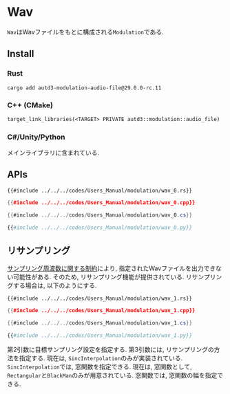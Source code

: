 # Wav

`Wav`はWavファイルをもとに構成される`Modulation`である.

## Install

### Rust

```shell
cargo add autd3-modulation-audio-file@29.0.0-rc.11
```

### C++ (CMake)

```ignore,filename=CMakeLists.txt
target_link_libraries(<TARGET> PRIVATE autd3::modulation::audio_file)
```

### C#/Unity/Python

メインライブラリに含まれている.

## APIs

```rust,edition2021
{{#include ../../../codes/Users_Manual/modulation/wav_0.rs}}
```

```cpp
{{#include ../../../codes/Users_Manual/modulation/wav_0.cpp}}
```

```cs
{{#include ../../../codes/Users_Manual/modulation/wav_0.cs}}
```

```python
{{#include ../../../codes/Users_Manual/modulation/wav_0.py}}
```

## リサンプリング

[サンプリング周波数に関する制約](../modulation.md)により, 指定されたWavファイルを出力できない可能性がある.
そのため, リサンプリング機能が提供されている.
リサンプリングする場合は, 以下のようにする.

```rust,edition2021
{{#include ../../../codes/Users_Manual/modulation/wav_1.rs}}
```

```cpp
{{#include ../../../codes/Users_Manual/modulation/wav_1.cpp}}
```

```cs
{{#include ../../../codes/Users_Manual/modulation/wav_1.cs}}
```

```python
{{#include ../../../codes/Users_Manual/modulation/wav_1.py}}
```

第2引数に目標サンプリング設定を指定する.
第3引数には, リサンプリングの方法を指定する.
現在は, `SincInterpolation`のみが実装されている.
`SincInterpolation`では, 窓関数を指定できる.
現在は, 窓関数として, `Rectangular`と`BlackMan`のみが用意されている.
窓関数では, 窓関数の幅を指定できる.
